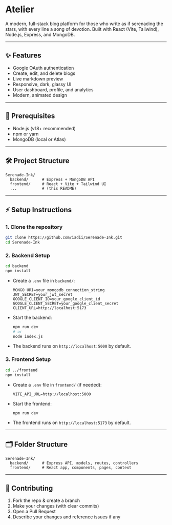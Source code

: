 # Atelier

A modern, full-stack blog platform for those who write as if serenading the stars, with every line a song of devotion. Built with React (Vite, Tailwind), Node.js, Express, and MongoDB.

---

## ✨ Features
- Google OAuth authentication
- Create, edit, and delete blogs
- Live markdown preview
- Responsive, dark, glassy UI
- User dashboard, profile, and analytics
- Modern, animated design

---

## 🚀 Prerequisites
- Node.js (v18+ recommended)
- npm or yarn
- MongoDB (local or Atlas)

---

## 🛠️ Project Structure
```
Serenade-Ink/
  backend/      # Express + MongoDB API
  frontend/     # React + Vite + Tailwind UI
  ...           # (this README)
```

---

## ⚡ Setup Instructions

### 1. Clone the repository
```bash
git clone https://github.com/iadii/Serenade-Ink.git
cd Serenade-Ink
```

### 2. Backend Setup
```bash
cd backend
npm install
```

- Create a `.env` file in `backend/`:
  ```env
  MONGO_URI=your_mongodb_connection_string
  JWT_SECRET=your_jwt_secret
  GOOGLE_CLIENT_ID=your_google_client_id
  GOOGLE_CLIENT_SECRET=your_google_client_secret
  CLIENT_URL=http://localhost:5173
  ```
- Start the backend:
  ```bash
  npm run dev
  # or
  node index.js
  ```
- The backend runs on `http://localhost:5000` by default.

### 3. Frontend Setup
```bash
cd ../frontend
npm install
```
- Create a `.env` file in `frontend/` (if needed):
  ```env
  VITE_API_URL=http://localhost:5000
  ```
- Start the frontend:
  ```bash
  npm run dev
  ```
- The frontend runs on `http://localhost:5173` by default.

---

## 🗂️ Folder Structure
```
Serenade-Ink/
  backend/      # Express API, models, routes, controllers
  frontend/     # React app, components, pages, context
```

---

## 🤝 Contributing
1. Fork the repo & create a branch
2. Make your changes (with clear commits)
3. Open a Pull Request
4. Describe your changes and reference issues if any

